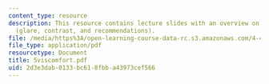 ```yaml
---
content_type: resource
description: This resource contains lecture slides with an overview on visual comfort
  (glare, contrast, and recommendations).
file: /media/https%3A/open-learning-course-data-rc.s3.amazonaws.com/4-493-natural-light-in-design-january-iap-2006/2d3e3dab0133bc618fbba43973cef566_5viscomfort.pdf
file_type: application/pdf
resourcetype: Document
title: 5viscomfort.pdf
uid: 2d3e3dab-0133-bc61-8fbb-a43973cef566
---
```

